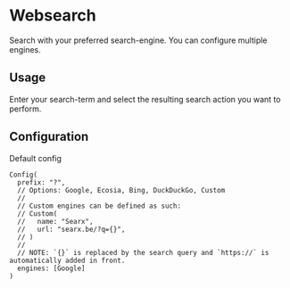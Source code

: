 # Websearch

Search with your preferred search-engine. You can configure multiple engines.

## Usage

Enter your search-term and select the resulting search action you want to perform.

## Configuration

Default config

```ron
Config(
  prefix: "?",
  // Options: Google, Ecosia, Bing, DuckDuckGo, Custom
  //
  // Custom engines can be defined as such:
  // Custom(
  //   name: "Searx",
  //   url: "searx.be/?q={}",
  // )
  //
  // NOTE: `{}` is replaced by the search query and `https://` is automatically added in front.
  engines: [Google] 
)
```
